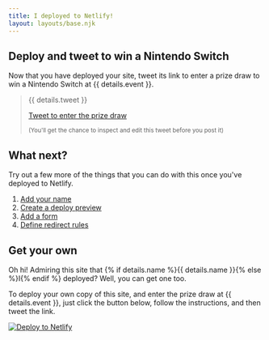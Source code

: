 ```yaml
---
title: I deployed to Netlify!
layout: layouts/base.njk
---
```



<h2 id="tweet">Deploy and tweet to win a Nintendo Switch</h2>

Now that you have deployed your site, tweet its link to enter a prize draw to win a Nintendo Switch at {{ details.event }}.

> {{ details.tweet }}
>
> <a href="https://twitter.com/intent/tweet?text={{ details.tweet | urlencode }}" class="btn" target="NEW" rel="noopener">Tweet to enter the prize draw</a>
>
><small>(You'll get the chance to inspect and edit this tweet before you post it)</small>


<h2>What next?</h2>

Try out a few more of the things that you can do with this once you've deployed to Netlify.

1. [Add your name](/next-steps/#add-your-name)
1. [Create a deploy preview](/next-steps/#deploy-preview)
1. [Add a form](/next-steps/#form)
1. [Define redirect rules](/next-steps/#redirects)



<h2 id="get-yours">Get your own</h2>

Oh hi! Admiring this site that {% if details.name %}{{ details.name }}{% else %}I{% endif %} deployed? Well, you can get one too.

To deploy your own copy of this site, and enter the prize draw at {{ details.event }}, just click the button below, follow the instructions, and then tweet the link.

[![Deploy to Netlify](https://www.netlify.com/img/deploy/button.svg)](https://app.netlify.com/start/deploy?repository=https://github.com/netlify/my-first-netlify-deploys)


